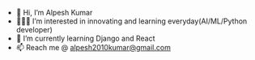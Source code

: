- 👋 Hi, I’m Alpesh Kumar
- 👨🏻‍💻 I’m interested in innovating and learning everyday(AI/ML/Python developer)
- 🌱 I’m currently learning Django and React
- 📫 Reach me @ alpesh2010kumar@gmail.com

<!---
alpeshkumar9/alpeshkumar9 is a ✨ special ✨ repository because its `README.md` (this file) appears on your GitHub profile.
You can click the Preview link to take a look at your changes.
--->
